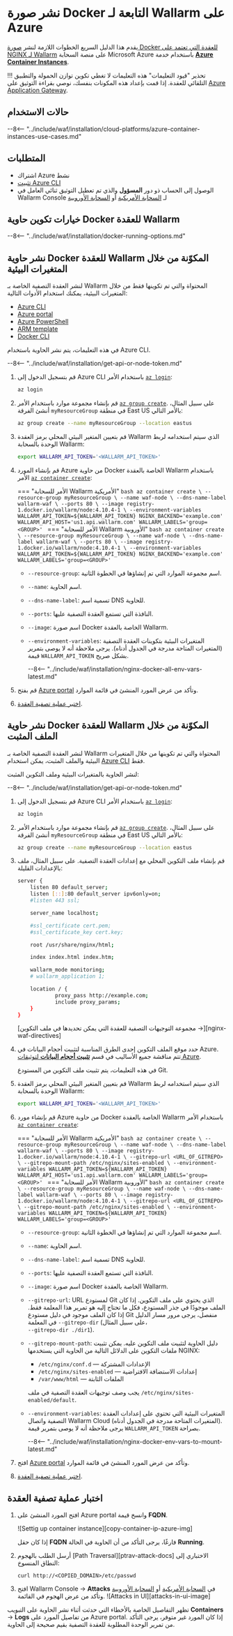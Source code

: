 # نشر صورة Docker التابعة لـ Wallarm على Azure

يقدم هذا الدليل السريع الخطوات اللازمة لنشر [صورة Docker للعقدة التي تعتمد على NGINX لـ Wallarm](https://hub.docker.com/r/wallarm/node) على منصة السحابة Microsoft Azure باستخدام خدمة [**Azure Container Instances**](https://docs.microsoft.com/en-us/azure/container-instances/).

!!! تحذير "قيود التعليمات"
    هذه التعليمات لا تغطي تكوين توازن الحمولة والتطبيق التلقائي للعقدة. إذا قمت بإعداد هذه المكونات بنفسك، نوصي بقراءة التوثيق على  [Azure Application Gateway](https://docs.microsoft.com/en-us/azure/application-gateway/overview).

## حالات الاستخدام

--8<-- "../include/waf/installation/cloud-platforms/azure-container-instances-use-cases.md"

## المتطلبات 

* اشتراك Azure نشط
* [تثبيت Azure CLI](https://docs.microsoft.com/en-us/cli/azure/install-azure-cli)
* الوصول إلى الحساب ذو دور **المسؤول** والذي تم تعطيل التوثيق ثنائي العامل في Wallarm Console لـ [السحابة الأمريكية](https://us1.my.wallarm.com/) أو [السحابة الأوروبية](https://my.wallarm.com/)

## خيارات تكوين حاوية Docker للعقدة Wallarm

--8<-- "../include/waf/installation/docker-running-options.md"

## نشر حاوية Docker للعقدة Wallarm المكوّنة من خلال المتغيرات البيئية

لنشر العقدة التصفية الخاصة بـ Wallarm المحتواة والتي تم تكوينها فقط من خلال المتغيرات البيئية، يمكنك استخدام الأدوات التالية:

* [Azure CLI](https://docs.microsoft.com/en-us/azure/container-instances/container-instances-quickstart)
* [Azure portal](https://docs.microsoft.com/en-us/azure/container-instances/container-instances-quickstart-portal)
* [Azure PowerShell](https://docs.microsoft.com/en-us/azure/container-instances/container-instances-quickstart-powershell)
* [ARM template](https://docs.microsoft.com/en-us/azure/container-instances/container-instances-quickstart-template)
* [Docker CLI](https://docs.microsoft.com/en-us/azure/container-instances/quickstart-docker-cli)

في هذه التعليمات، يتم نشر الحاوية باستخدام Azure CLI.

--8<-- "../include/waf/installation/get-api-or-node-token.md"

1. قم بتسجيل الدخول إلى Azure CLI باستخدام الأمر [`az login`](https://docs.microsoft.com/en-us/cli/azure/reference-index?view=azure-cli-latest#az_login):

    ```bash
    az login
    ```
1. قم بإنشاء مجموعة موارد باستخدام الأمر [`az group create`](https://docs.microsoft.com/en-us/cli/azure/group?view=azure-cli-latest#az_group_create). على سبيل المثال، أنشئ الفرقة `myResourceGroup` في منطقة East US بالأمر التالي:

    ```bash
    az group create --name myResourceGroup --location eastus
    ```
1. قم بتعيين المتغير البيئي المحلي برمز العقدة Wallarm الذي سيتم استخدامه لربط الوحدة بالسحابة Wallarm:

    ```bash
    export WALLARM_API_TOKEN='<WALLARM_API_TOKEN>'
    ```
1. قم بإنشاء المورد Azure من حاوية Docker الخاصة بالعقدة Wallarm باستخدام الأمر [`az container create`](https://docs.microsoft.com/en-us/cli/azure/container?view=azure-cli-latest#az_container_create):

    === "الأمر للسحابة Wallarm الأمريكية"
         ```bash
         az container create \
            --resource-group myResourceGroup \
            --name waf-node \
            --dns-name-label wallarm-waf \
            --ports 80 \
            --image registry-1.docker.io/wallarm/node:4.10.4-1 \
            --environment-variables WALLARM_API_TOKEN=${WALLARM_API_TOKEN} NGINX_BACKEND='example.com' WALLARM_API_HOST='us1.api.wallarm.com' WALLARM_LABELS='group=<GROUP>'
         ```
    === "الأمر للسحابة Wallarm الأوروبية"
         ```bash
         az container create \
            --resource-group myResourceGroup \
            --name waf-node \
            --dns-name-label wallarm-waf \
            --ports 80 \
            --image registry-1.docker.io/wallarm/node:4.10.4-1 \
            --environment-variables WALLARM_API_TOKEN=${WALLARM_API_TOKEN} NGINX_BACKEND='example.com' WALLARM_LABELS='group=<GROUP>'
         ```
        
    * `--resource-group`: اسم مجموعة الموارد التي تم إنشاؤها في الخطوة الثانية.
    * `--name`: اسم الحاوية.
    * `--dns-name-label`: تسمية اسم DNS للحاوية.
    * `--ports`: النافذة التي تستمع العقدة التصفية عليها.
    * `--image`: اسم صورة Docker الخاصة بالعقدة Wallarm.
    * `--environment-variables`: المتغيرات البيئية بتكوينات العقدة التصفية (المتغيرات المتاحة مدرجة في الجدول أدناه). يرجى ملاحظة أنه لا يوصى بتمرير قيمة `WALLARM_API_TOKEN` بشكل صريح.

        --8<-- "../include/waf/installation/nginx-docker-all-env-vars-latest.md"
1. قم بفتح [Azure portal](https://portal.azure.com/) وتأكد من عرض المورد المنشئ في قائمة الموارد.
1. [اختبر عملية تصفية العقدة](#testing-the-filtering-node-operation).

## نشر حاوية Docker للعقدة Wallarm المكوّنة من خلال الملف المثبت

لنشر العقدة التصفية الخاصة بـ Wallarm المحتواة والتي تم تكوينها من خلال المتغيرات البيئية والملف المثبت، يمكن استخدام [Azure CLI](https://docs.microsoft.com/en-us/cli/azure/install-azure-cli) فقط.

لنشر الحاوية بالمتغيرات البيئية وملف التكوين المثبت:

--8<-- "../include/waf/installation/get-api-or-node-token.md"

1. قم بتسجيل الدخول إلى Azure CLI باستخدام الأمر [`az login`](https://docs.microsoft.com/en-us/cli/azure/reference-index?view=azure-cli-latest#az_login):

    ```bash
    az login
    ```
1. قم بإنشاء مجموعة موارد باستخدام الأمر [`az group create`](https://docs.microsoft.com/en-us/cli/azure/group?view=azure-cli-latest#az_group_create). على سبيل المثال، أنشئ الفرقة `myResourceGroup` في منطقة East US بالأمر التالي:

    ```bash
    az group create --name myResourceGroup --location eastus
    ```
1. قم بإنشاء ملف التكوين المحلي مع إعدادات العقدة التصفية. على سبيل المثال، ملف بالإعدادات القليلة:

    ```bash
    server {
        listen 80 default_server;
        listen [::]:80 default_server ipv6only=on;
        #listen 443 ssl;

        server_name localhost;

        #ssl_certificate cert.pem;
        #ssl_certificate_key cert.key;

        root /usr/share/nginx/html;

        index index.html index.htm;

        wallarm_mode monitoring;
        # wallarm_application 1;

        location / {
                proxy_pass http://example.com;
                include proxy_params;
        }
    }
    ```

    [مجموعة التوجيهات التصفية للعقدة التي يمكن تحديدها في ملف التكوين →][nginx-waf-directives]
1. حدد موقع الملف التكوين إحدى الطرق المناسبة لتثبيت أحجام البيانات في Azure. تتم مناقشة جميع الأساليب في قسم [**تثبيت أحجام البيانات** لتوثيقات Azure](https://docs.microsoft.com/en-us/azure/container-instances/container-instances-volume-azure-files).

    في هذه التعليمات، يتم تثبيت ملف التكوين من المستودع Git.
1. قم بتعيين المتغير البيئي المحلي برمز العقدة Wallarm الذي سيتم استخدامه لربط الوحدة بالسحابة Wallarm:

    ```bash
    export WALLARM_API_TOKEN='<WALLARM_API_TOKEN>'
    ```
1. قم بإنشاء مورد Azure من حاوية Docker الخاصة بالعقدة Wallarm باستخدام الأمر [`az container create`](https://docs.microsoft.com/en-us/cli/azure/container?view=azure-cli-latest#az_container_create):

    === "الأمر للسحابة Wallarm الأمريكية"
         ```bash
         az container create \
            --resource-group myResourceGroup \
            --name waf-node \
            --dns-name-label wallarm-waf \
            --ports 80 \
            --image registry-1.docker.io/wallarm/node:4.10.4-1 \
            --gitrepo-url <URL_OF_GITREPO> \
            --gitrepo-mount-path /etc/nginx/sites-enabled \
            --environment-variables WALLARM_API_TOKEN=${WALLARM_API_TOKEN} WALLARM_API_HOST='us1.api.wallarm.com' WALLARM_LABELS='group=<GROUP>'
         ```
    === "الأمر للسحابة Wallarm الأوروبية"
         ```bash
         az container create \
            --resource-group myResourceGroup \
            --name waf-node \
            --dns-name-label wallarm-waf \
            --ports 80 \
            --image registry-1.docker.io/wallarm/node:4.10.4-1 \
            --gitrepo-url <URL_OF_GITREPO> \
            --gitrepo-mount-path /etc/nginx/sites-enabled \
            --environment-variables WALLARM_API_TOKEN=${WALLARM_API_TOKEN} WALLARM_LABELS='group=<GROUP>'
         ```

    * `--resource-group`: اسم مجموعة الموارد التي تم إنشاؤها في الخطوة الثانية.
    * `--name`: اسم الحاوية.
    * `--dns-name-label`: تسمية اسم DNS للحاوية.
    * `--ports`: النافذة التي تستمع العقدة التصفية عليها.
    * `--image`: اسم صورة Docker الخاصة بالعقدة Wallarm.
    * `--gitrepo-url`: URL لمستودع Git الذي يحتوي على ملف التكوين. إذا كان الملف موجودًا في جذر المستودع، فكل ما تحتاج إليه هو تمرير هذا المعلمة فقط. إذا كان الملف موجود في دليل مستودع Git منفصل، يرجى مرور مسار الدليل في المعلمة `--gitrepo-dir` (على سبيل المثال،<br>`--gitrepo-dir ./dir1`).
    * `--gitrepo-mount-path`: دليل الحاوية لتثبيت ملف التكوين عليه. يمكن تثبيت ملفات التكوين على الدلائل التالية من الحاوية التي يستخدمها NGINX:

        * `/etc/nginx/conf.d` — الإعدادات المشتركة
        * `/etc/nginx/sites-enabled` — إعدادات الاستضافة الافتراضية
        * `/var/www/html` — الملفات الثابتة

        يجب وصف توجيهات العقدة التصفية في ملف `/etc/nginx/sites-enabled/default`.
    
    * `--environment-variables`: المتغيرات البيئية التي تحتوي على إعدادات العقدة التصفية واتصال Wallarm Cloud (المتغيرات المتاحة مدرجة في الجدول أدناه). يرجى ملاحظة أنه لا يوصى بتمرير قيمة `WALLARM_API_TOKEN` بصراحة.

        --8<-- "../include/waf/installation/nginx-docker-env-vars-to-mount-latest.md"
1. افتح [Azure portal](https://portal.azure.com/) وتأكد من عرض المورد المنشئ في قائمة الموارد.
1. [اختبر عملية تصفية العقدة](#testing-the-filtering-node-operation).

## اختبار عملية تصفية العقدة

1. افتح المورد المنشئ على Azure portal وانسخ قيمة **FQDN**.

    ![Settig up container instance][copy-container-ip-azure-img]

    إذا كان حقل **FQDN** فارغًا، يرجى التأكد من أن الحاوية في الحالة **Running**.

2. أرسل الطلب بالهجوم [Path Traversal][ptrav-attack-docs] الاختباري إلى النطاق المنسوخ:

    ```
    curl http://<COPIED_DOMAIN>/etc/passwd
    ```
3. افتح Wallarm Console → **Attacks** في [السحابة الأمريكية](https://us1.my.wallarm.com/attacks) أو [السحابة الأوروبية](https://my.wallarm.com/attacks) وتأكد من عرض الهجوم في القائمة.
    ![Attacks in UI][attacks-in-ui-image]

تظهر التفاصيل الخاصة بالأخطاء التي حدثت أثناء نشر الحاوية على التبويب **Containers** → **Logs** من تفاصيل المورد على Azure portal. إذا كان المورد غير متوفر، يرجى التأكد من تمرير الوحدة المطلوبة للعقدة التصفية بقيم صحيحة إلى الحاوية.